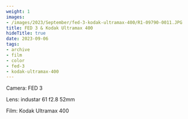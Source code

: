 ```yaml
---
weight: 1
images:
- /images/2023/September/fed-3-kodak-ultramax-400/R1-09790-0011.JPG
title: FED 3 & Kodak Ultramax 400
hideTitle: true
date: 2023-09-06
tags:
- archive
- film
- color
- fed-3
- kodak-ultramax-400
---
```


Camera: FED 3

Lens: industar 61 f2.8 52mm

Film: Kodak Ultramax 400


